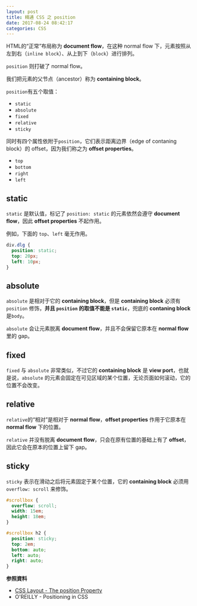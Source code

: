 ```yaml
---
layout: post
title: 精通 CSS 之 position
date: 2017-08-24 08:42:17
categories: CSS
---
```


HTML的“正常”布局称为 __document flow__，在这种 normal flow 下，元素按照从左到右（`inline block`）、从上到下（`block`）进行排列。

`position` 则打破了 normal flow。

我们把元素的父节点（ancestor）称为 __containing block__。

`position`有五个取值：

- `static`
- `absolute`
- `fixed`
- `relative`
- `sticky`

同时有四个属性依附于`position`，它们表示距离边界（edge of contaning block）的 offset，因为我们称之为 __offset properties__。

- `top`
- `bottom`
- `right`
- `left`

## static

`static` 是默认值，标记了 `position: static` 的元素依然会遵守 __document flow__，因此 __offset properties__ 不起作用。

例如，下面的 `top`、`left` 毫无作用。

```css
div.dlg {
  position: static;
  top: 20px;
  left: 10px;
}
```

## absolute

`absolute` 是相对于它的 __containing block__，但是 __containing block__ 必须有 `position` 修饰，**并且 `position` 的取值不能是 `static`**，兜底的 __contaning block__ 是`body`。

`absolute` 会让元素脱离 __document flow__，并且不会保留它原本在 __normal flow__ 里的 gap。

## fixed

`fixed` 与 `absolute` 非常类似，不过它的 __containing block__ 是 __view port__，也就是说，`absolute` 的元素会固定在可见区域的某个位置，无论页面如何滚动，它的位置不会改变。

## relative

`relative`的“相对”是相对于 __normal flow__，__offset properties__ 作用于它原本在 __normal flow__ 下的位置。

`relative` 并没有脱离 __document flow__，只会在原有位置的基础上有了 __offset__，因此它会在原本的位置上留下 gap。

## sticky

`sticky` 表示在滑动之后将元素固定于某个位置，它的 __containing block__ 必须用 `overflow: scroll` 来修饰。

```css
#scrollbox {
  overflow: scroll; 
  width: 15em; 
  height: 18em;
}

#scrollbox h2 {
  position: sticky; 
  top: 2em; 
  bottom: auto;
  left: auto; 
  right: auto;
}
```

**参照資料**

* [CSS Layout - The position Property](https://www.w3schools.com/css/css_positioning.asp)
* O'REILLY - Positioning in CSS 
